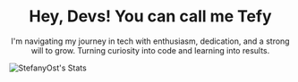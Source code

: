 <h1 align="center">Hey, Devs! You can call me Tefy</h1>
<p align="center">I'm navigating my journey in tech with enthusiasm, dedication, and a strong will to grow.  
Turning curiosity into code and learning into results.<p>

![StefanyOst's Stats](https://github-readme-stats.vercel.app/api?username=StefanyOst&theme=jolly&show_icons=true&hide_border=true&count_private=true)
